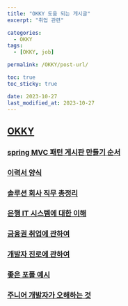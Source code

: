 ```yaml
---
title: "OKKY 도움 되는 게시글"
excerpt: "취업 관련"

categories:
  - OKKY
tags:
  - [OKKY, job]

permalink: /OKKY/post-url/

toc: true
toc_sticky: true

date: 2023-10-27
last_modified_at: 2023-10-27
---
```


## [OKKY](https://okky.kr/)
### [spring MVC 패턴 게시판 만들기 순서](https://okky.kr/articles/1471332)
### [이력서 양식](https://okky.kr/questions/1471349)
### [솔루션 회사 직무 총정리](https://okky.kr/articles/547469)
### [은행 IT 시스템에 대한 이해](https://okky.kr/articles/490341)
### [금융권 취업에 관하여](https://okky.kr/articles/1385246)
### [개발자 진로에 관하여](https://okky.kr/articles/1471489)
### [좋은 포폴 예시](https://okky.kr/articles/1473773)
### [주니어 개발자가 오해하는 것](https://okky.kr/articles/1473798)
